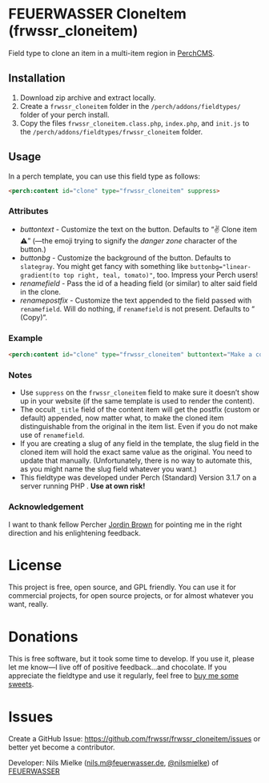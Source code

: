 # FEUERWASSER CloneItem (frwssr_cloneitem)
Field type to clone an item in a multi-item region in [PerchCMS](https://grabaperch.com/).

## Installation

1. Download zip archive and extract locally.
2. Create a `frwssr_cloneitem` folder in the `/perch/addons/fieldtypes/` folder of your perch install.
3. Copy the files `frwssr_cloneitem.class.php`, `index.php`, and `init.js` to the `/perch/addons/fieldtypes/frwssr_cloneitem` folder.

## Usage
In a perch template, you can use this field type as follows:
```html
<perch:content id="clone" type="frwssr_cloneitem" suppress>
```

### Attributes
- *buttontext* - Customize the text on the button. Defaults to “✌️ Clone item ⚠️” (—the emoji trying to signify the *danger zone* character of the button.)
- *buttonbg* - Customize the background of the button. Defaults to `slategray`. You might get fancy with something like `buttonbg="linear-gradient(to top right, teal, tomato)"`, too. Impress your Perch users!
- *renamefield* - Pass the id of a heading field (or similar) to alter said field in the clone.
- *renamepostfix* - Customize the text appended to the field passed with `renamefield`. Will do nothing, if `renamefield` is not present. Defaults to “ (Copy)”.

### Example
```html
<perch:content id="clone" type="frwssr_cloneitem" buttontext="Make a copy of this awesome item" buttonbg="linear-gradient(to top right, teal, tomato)" renamefield="itemheading" renamepostfix="—copy" suppress>
```

### Notes
- Use `suppress` on the `frwssr_cloneitem` field to make sure it doesn’t show up in your website (if the same template is used to render the content).
- The occult `_title` field of the content item will get the postfix (custom or default) appended, now matter what, to make the cloned item distinguishable from the original in the item list. Even if you do not make use of `renamefield`.
- If you are creating a slug of any field in the template, the slug field in the cloned item will hold the exact same value as the original. You need to update that manually. (Unfortunately, there is no way to automate this, as you might name the slug field whatever you want.)
- This fieldtype was developed under Perch (Standard) Version 3.1.7 on a server running PHP . **Use at own risk!**

### Acknowledgement
I want to thank fellow Percher [Jordin Brown](https://twitter.com/cognetif) for pointing me in the right direction and his enlightening feedback.


# License
This project is free, open source, and GPL friendly. You can use it for commercial projects, for open source projects, or for almost whatever you want, really.

# Donations
This is free software, but it took some time to develop. If you use it, please let me know—I live off of positive feedback…and chocolate.
If you appreciate the fieldtype and use it regularly, feel free to [buy me some sweets](https://paypal.me/nlsmlk).

# Issues
Create a GitHub Issue: https://github.com/frwssr/frwssr_cloneitem/issues or better yet become a contributor.

Developer: Nils Mielke (nils.m@feuerwasser.de, [@nilsmielke](https://twitter.com/nilsmielke)) of [FEUERWASSER](https://www.feuerwasser.de)
